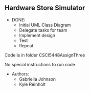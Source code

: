 **Hardware Store Simulator**
---- 
* DONE: 
	* Initial UML Class Diagram 
	* Delegate tasks for team 
	* Implement design 
	* Test 
	* Repeat
	
Code is in folder CSCI5448AssignThree

No special instructions to run code

* Authors: 
	* Gabriella Johnson
	* Kyle Reinholt 
